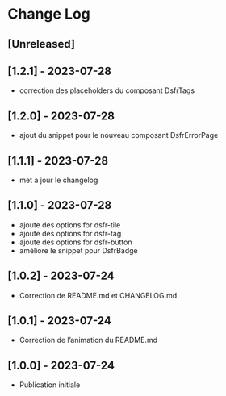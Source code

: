 # Change Log

## [Unreleased]

## [1.2.1] - 2023-07-28

- correction des placeholders du composant DsfrTags

## [1.2.0] - 2023-07-28

- ajout du snippet pour le nouveau composant DsfrErrorPage

## [1.1.1] - 2023-07-28

- met à jour le changelog

## [1.1.0] - 2023-07-28

- ajoute des options for dsfr-tile
- ajoute des options for dsfr-tag
- ajoute des options for dsfr-button
- améliore le snippet pour DsfrBadge

## [1.0.2] - 2023-07-24

- Correction de README.md et CHANGELOG.md

## [1.0.1] - 2023-07-24

- Correction de l’animation du README.md

## [1.0.0] - 2023-07-24

- Publication initiale
